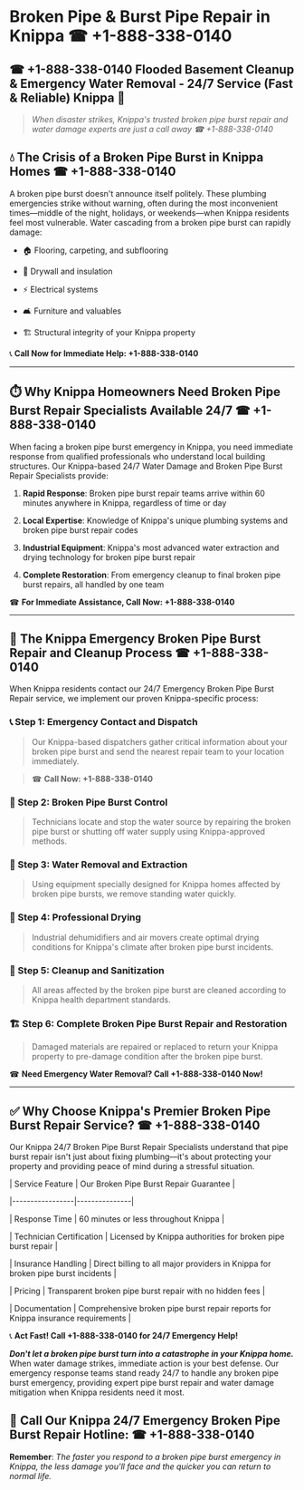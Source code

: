 # Broken Pipe & Burst Pipe Repair in Knippa ☎ +1-888-338-0140  
## ☎ +1-888-338-0140 Flooded Basement Cleanup & Emergency Water Removal - 24/7 Service (Fast & Reliable) Knippa 🚨  

> *When disaster strikes, Knippa's trusted broken pipe burst repair and water damage experts are just a call away ☎ +1-888-338-0140*  

## 💧 The Crisis of a Broken Pipe Burst in Knippa Homes ☎ +1-888-338-0140  

A broken pipe burst doesn't announce itself politely. These plumbing emergencies strike without warning, often during the most inconvenient times—middle of the night, holidays, or weekends—when Knippa residents feel most vulnerable. Water cascading from a broken pipe burst can rapidly damage:  

* 🏠 Flooring, carpeting, and subflooring  
* 🧱 Drywall and insulation  
* ⚡ Electrical systems  
* 🛋️ Furniture and valuables  
* 🏗️ Structural integrity of your Knippa property  

📞 **Call Now for Immediate Help: +1-888-338-0140**  

---  

## ⏱️ Why Knippa Homeowners Need Broken Pipe Burst Repair Specialists Available 24/7 ☎ +1-888-338-0140  

When facing a broken pipe burst emergency in Knippa, you need immediate response from qualified professionals who understand local building structures. Our Knippa-based 24/7 Water Damage and Broken Pipe Burst Repair Specialists provide:  

1. **Rapid Response**: Broken pipe burst repair teams arrive within 60 minutes anywhere in Knippa, regardless of time or day  
2. **Local Expertise**: Knowledge of Knippa's unique plumbing systems and broken pipe burst repair codes  
3. **Industrial Equipment**: Knippa's most advanced water extraction and drying technology for broken pipe burst repair  
4. **Complete Restoration**: From emergency cleanup to final broken pipe burst repairs, all handled by one team  

☎ **For Immediate Assistance, Call Now: +1-888-338-0140**  

---  

## 🔧 The Knippa Emergency Broken Pipe Burst Repair and Cleanup Process ☎ +1-888-338-0140  

When Knippa residents contact our 24/7 Emergency Broken Pipe Burst Repair service, we implement our proven Knippa-specific process:  

### 📞 Step 1: Emergency Contact and Dispatch  
> Our Knippa-based dispatchers gather critical information about your broken pipe burst and send the nearest repair team to your location immediately.  
> ☎ **Call Now: +1-888-338-0140**  

### 🚿 Step 2: Broken Pipe Burst Control  
> Technicians locate and stop the water source by repairing the broken pipe burst or shutting off water supply using Knippa-approved methods.  

### 🌊 Step 3: Water Removal and Extraction  
> Using equipment specially designed for Knippa homes affected by broken pipe bursts, we remove standing water quickly.  

### 💨 Step 4: Professional Drying  
> Industrial dehumidifiers and air movers create optimal drying conditions for Knippa's climate after broken pipe burst incidents.  

### 🧼 Step 5: Cleanup and Sanitization  
> All areas affected by the broken pipe burst are cleaned according to Knippa health department standards.  

### 🏗️ Step 6: Complete Broken Pipe Burst Repair and Restoration  
> Damaged materials are repaired or replaced to return your Knippa property to pre-damage condition after the broken pipe burst.  

☎ **Need Emergency Water Removal? Call +1-888-338-0140 Now!**  

---  

## ✅ Why Choose Knippa's Premier Broken Pipe Burst Repair Service? ☎ +1-888-338-0140  

Our Knippa 24/7 Broken Pipe Burst Repair Specialists understand that pipe burst repair isn't just about fixing plumbing—it's about protecting your property and providing peace of mind during a stressful situation.  

| Service Feature | Our Broken Pipe Burst Repair Guarantee |  
|-----------------|---------------|  
| Response Time | 60 minutes or less throughout Knippa |  
| Technician Certification | Licensed by Knippa authorities for broken pipe burst repair |  
| Insurance Handling | Direct billing to all major providers in Knippa for broken pipe burst incidents |  
| Pricing | Transparent broken pipe burst repair with no hidden fees |  
| Documentation | Comprehensive broken pipe burst repair reports for Knippa insurance requirements |  

📞 **Act Fast! Call +1-888-338-0140 for 24/7 Emergency Help!**  

***Don't let a broken pipe burst turn into a catastrophe in your Knippa home.*** When water damage strikes, immediate action is your best defense. Our emergency response teams stand ready 24/7 to handle any broken pipe burst emergency, providing expert pipe burst repair and water damage mitigation when Knippa residents need it most.  

## 📱 Call Our Knippa 24/7 Emergency Broken Pipe Burst Repair Hotline: ☎ +1-888-338-0140  

**Remember**: *The faster you respond to a broken pipe burst emergency in Knippa, the less damage you'll face and the quicker you can return to normal life.*